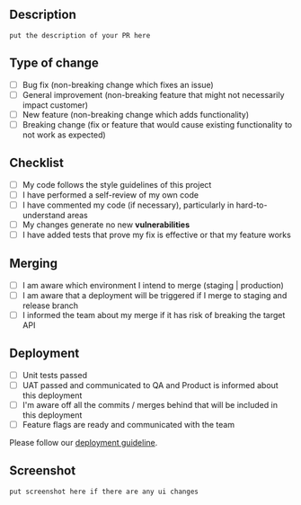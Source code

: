 <!-- Please include a summary/documentation/jira ticket of the change and which issue is fixed. Please also include relevant motivation and context. List any dependencies that are required for this change. -->

## Description
`put the description of your PR here`

## Type of change

- [ ] Bug fix (non-breaking change which fixes an issue)
- [ ] General improvement (non-breaking feature that might not necessarily impact customer)
- [ ] New feature (non-breaking change which adds functionality)
- [ ] Breaking change (fix or feature that would cause existing functionality to not work as expected)

## Checklist

- [ ] My code follows the style guidelines of this project
- [ ] I have performed a self-review of my own code
- [ ] I have commented my code (if necessary), particularly in hard-to-understand areas
- [ ] My changes generate no new **vulnerabilities**
- [ ] I have added tests that prove my fix is effective or that my feature works

## Merging
- [ ] I am aware which environment I intend to merge (staging | production)
- [ ] I am aware that a deployment will be triggered if I merge to staging and release branch
- [ ] I informed the team about my merge if it has risk of breaking the target API

## Deployment
- [ ] Unit tests passed
- [ ] UAT passed and communicated to QA and Product is informed about this deployment
- [ ] I'm aware off all the commits / merges behind that will be included in this deployment
- [ ] Feature flags are ready and communicated with the team

Please follow our [deployment guideline](https://xendit.atlassian.net/wiki/spaces/TPI/pages/2331476248/Engineer+Onboarding#Releasing-Flow).

## Screenshot

`put screenshot here if there are any ui changes`

